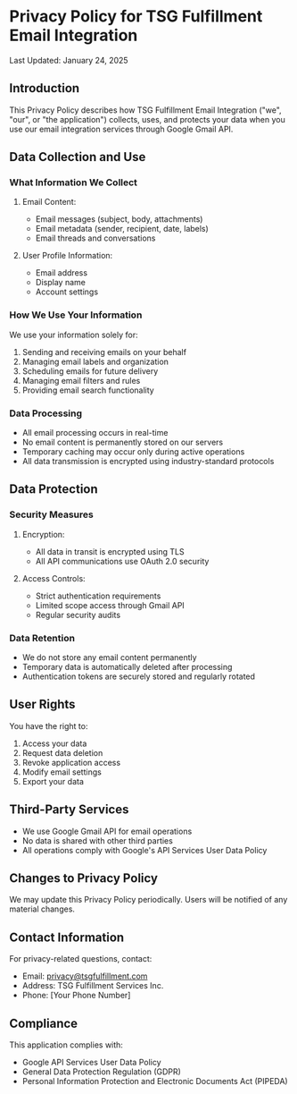 # Privacy Policy for TSG Fulfillment Email Integration

Last Updated: January 24, 2025

## Introduction
This Privacy Policy describes how TSG Fulfillment Email Integration ("we", "our", or "the application") collects, uses, and protects your data when you use our email integration services through Google Gmail API.

## Data Collection and Use
### What Information We Collect
1. Email Content:
   - Email messages (subject, body, attachments)
   - Email metadata (sender, recipient, date, labels)
   - Email threads and conversations

2. User Profile Information:
   - Email address
   - Display name
   - Account settings

### How We Use Your Information
We use your information solely for:
1. Sending and receiving emails on your behalf
2. Managing email labels and organization
3. Scheduling emails for future delivery
4. Managing email filters and rules
5. Providing email search functionality

### Data Processing
- All email processing occurs in real-time
- No email content is permanently stored on our servers
- Temporary caching may occur only during active operations
- All data transmission is encrypted using industry-standard protocols

## Data Protection
### Security Measures
1. Encryption:
   - All data in transit is encrypted using TLS
   - All API communications use OAuth 2.0 security

2. Access Controls:
   - Strict authentication requirements
   - Limited scope access through Gmail API
   - Regular security audits

### Data Retention
- We do not store any email content permanently
- Temporary data is automatically deleted after processing
- Authentication tokens are securely stored and regularly rotated

## User Rights
You have the right to:
1. Access your data
2. Request data deletion
3. Revoke application access
4. Modify email settings
5. Export your data

## Third-Party Services
- We use Google Gmail API for email operations
- No data is shared with other third parties
- All operations comply with Google's API Services User Data Policy

## Changes to Privacy Policy
We may update this Privacy Policy periodically. Users will be notified of any material changes.

## Contact Information
For privacy-related questions, contact:
- Email: privacy@tsgfulfillment.com
- Address: TSG Fulfillment Services Inc.
- Phone: [Your Phone Number]

## Compliance
This application complies with:
- Google API Services User Data Policy
- General Data Protection Regulation (GDPR)
- Personal Information Protection and Electronic Documents Act (PIPEDA)